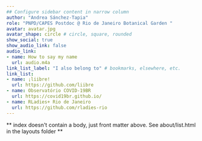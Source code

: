 ```yaml
---
## Configure sidebar content in narrow column
author: "Andrea Sánchez-Tapia"
role: "PNPD/CAPES Postdoc @ Rio de Janeiro Botanical Garden "
avatar: avatar.jpg
avatar_shape: circle # circle, square, rounded
show_social: true
show_audio_link: false
audio_link: 
- name: How to say my name
  url: audio.m4a
link_list_label: "I also belong to" # bookmarks, elsewhere, etc.
link_list:
- name: ¡liibre!
  url: https://github.com/liibre
- name: Observatório COVID-19BR
  url: https://covid19br.github.io/
- name: RLadies+ Rio de Janeiro
  url: https://github.com/rladies-rio
---
```


** index doesn't contain a body, just front matter above.
See about/list.html in the layouts folder **
